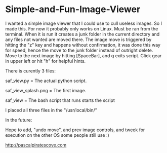 # Simple-and-Fun-Image-Viewer
I wanted a simple image viewer that I could use to cull useless images.  So I made this.  For now it probably only works on Linux.  Must be ran from the terminal.  When it is run it creates a junk folder in the current directory and any files not wanted are moved there.  The image move is triggered by hitting the "z" key and happens without confirmation, it was done this way for speed, hence the move to the junk folder instead of outright delete.  Move to the next image by hitting [SpaceBar], and q exits script.  Click gear in upper left or hit "h" for helpful hints.


There is curently 3 files:

saf_view.py                 = The actual python script.

saf_view_splash.png         = The first image.

saf_view                    = The bash script that runs starts the script



I placed all three files in the "/usr/local/bin/"

In the future:

Hope to add, "undo move", and prev image controls, and tweek for execution on the other OS some people still use :)



http://pascalpiratescove.com


